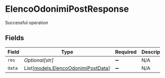 # ElencoOdonimiPostResponse

Successful operation


## Fields

| Field                                                                    | Type                                                                     | Required                                                                 | Description                                                              | Example                                                                  |
| ------------------------------------------------------------------------ | ------------------------------------------------------------------------ | ------------------------------------------------------------------------ | ------------------------------------------------------------------------ | ------------------------------------------------------------------------ |
| `res`                                                                    | *Optional[str]*                                                          | :heavy_minus_sign:                                                       | N/A                                                                      | elencoodonimi                                                            |
| `data`                                                                   | List[[models.ElencoOdonimiPostData](../models/elencoodonimipostdata.md)] | :heavy_minus_sign:                                                       | N/A                                                                      |                                                                          |
